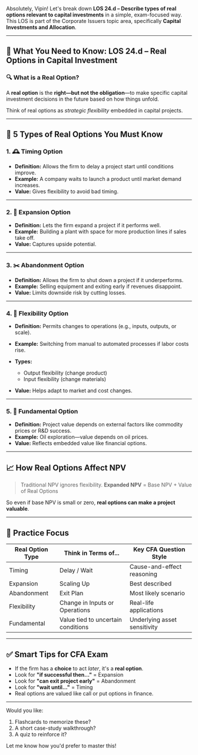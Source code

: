 Absolutely, Vipin! Let's break down **LOS 24.d – Describe types of real options relevant to capital investments** in a simple, exam-focused way. This LOS is part of the Corporate Issuers topic area, specifically **Capital Investments and Allocation**.

---

## 🧠 What You Need to Know: LOS 24.d – Real Options in Capital Investment

### 🔍 What is a Real Option?

A **real option** is the **right—but not the obligation**—to make specific capital investment decisions in the future based on how things unfold.

Think of real options as *strategic flexibility* embedded in capital projects.

---

## 🧩 5 Types of Real Options You Must Know

### 1. 🕰️ **Timing Option**

* **Definition:** Allows the firm to delay a project start until conditions improve.
* **Example:** A company waits to launch a product until market demand increases.
* **Value:** Gives flexibility to avoid bad timing.

---

### 2. 🔧 **Expansion Option**

* **Definition:** Lets the firm expand a project if it performs well.
* **Example:** Building a plant with space for more production lines if sales take off.
* **Value:** Captures upside potential.

---

### 3. ✂️ **Abandonment Option**

* **Definition:** Allows the firm to shut down a project if it underperforms.
* **Example:** Selling equipment and exiting early if revenues disappoint.
* **Value:** Limits downside risk by cutting losses.

---

### 4. 🔄 **Flexibility Option**

* **Definition:** Permits changes to operations (e.g., inputs, outputs, or scale).
* **Example:** Switching from manual to automated processes if labor costs rise.
* **Types:**

  * Output flexibility (change product)
  * Input flexibility (change materials)
* **Value:** Helps adapt to market and cost changes.

---

### 5. 🧪 **Fundamental Option**

* **Definition:** Project value depends on external factors like commodity prices or R\&D success.
* **Example:** Oil exploration—value depends on oil prices.
* **Value:** Reflects embedded value like financial options.

---

## 📈 How Real Options Affect NPV

> Traditional NPV ignores flexibility.
> **Expanded NPV** = Base NPV + Value of Real Options

So even if base NPV is small or zero, **real options can make a project valuable**.

---

## 📝 Practice Focus

| Real Option Type | Think in Terms of...               | Key CFA Question Style       |
| ---------------- | ---------------------------------- | ---------------------------- |
| Timing           | Delay / Wait                       | Cause-and-effect reasoning   |
| Expansion        | Scaling Up                         | Best described               |
| Abandonment      | Exit Plan                          | Most likely scenario         |
| Flexibility      | Change in Inputs or Operations     | Real-life applications       |
| Fundamental      | Value tied to uncertain conditions | Underlying asset sensitivity |

---

## ✅ Smart Tips for CFA Exam

* If the firm has a **choice** to act *later*, it's a **real option**.
* Look for **"if successful then..."** = Expansion
* Look for **"can exit project early"** = Abandonment
* Look for **"wait until..."** = Timing
* Real options are valued like call or put options in finance.

---

Would you like:

1. Flashcards to memorize these?
2. A short case-study walkthrough?
3. A quiz to reinforce it?

Let me know how you'd prefer to master this!
